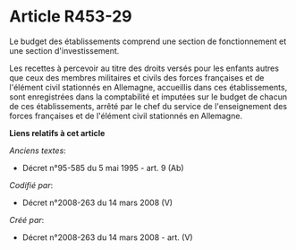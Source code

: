 # Article R453-29

Le budget des établissements comprend une section de fonctionnement et une section d'investissement.

Les recettes à percevoir au titre des droits versés pour les enfants autres que ceux des membres militaires et civils des
forces françaises et de l'élément civil stationnés en Allemagne, accueillis dans ces établissements, sont enregistrées dans
la comptabilité et imputées sur le budget de chacun de ces établissements, arrêté par le chef du service de l'enseignement
des forces françaises et de l'élément civil stationnés en Allemagne.

**Liens relatifs à cet article**

_Anciens textes_:

  - Décret n°95-585 du 5 mai 1995 - art. 9 (Ab)

_Codifié par_:

  - Décret n°2008-263 du 14 mars 2008 (V)

_Créé par_:

  - Décret n°2008-263 du 14 mars 2008 - art. (V)
